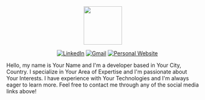 <div id="header" align="center">
  <img src="https://media.giphy.com/media/M9gbBd9nbDrOTu1Mqx/giphy.gif" width="100"/>
  <ul class="social-icons">
  <a href="https://www.linkedin.com/in/shaneshort96" target="_blank"><img src="https://img.icons8.com/color/48/000000/linkedin.png" alt="LinkedIn"></a>
  <a href="mailto:shane.short5@gmail.com" target="_blank"><img src="https://img.icons8.com/fluent/48/000000/gmail.png" alt="Gmail"></a>
  <a href="https://sshort1996.github.io" target="_blank"><img src="https://img.icons8.com/material-sharp/48/000000/domain.png" alt="Personal Website"></a>
</ul>
</div>
<p>Hello, my name is Your Name and I'm a developer based in Your City, Country. I specialize in Your Area of Expertise and I'm passionate about Your Interests. I have experience with Your Technologies and I'm always eager to learn more. Feel free to contact me through any of the social media links above!</p>
